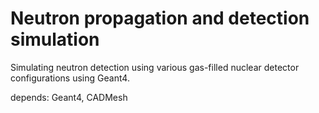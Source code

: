 # Neutron propagation and detection simulation
Simulating neutron detection using various gas-filled nuclear detector configurations using Geant4.

depends: Geant4, CADMesh
